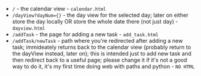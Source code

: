 - `/` - the calendar view - `calendar.html`
- `/dayView?dayNum={}` - the day view for the selected day; later on either store the day locally OR store the whole date there (not just day) - `dayview.html`
- `/addTask` - the page for adding a new task - `add_task.html`
- `/addTask/newTask` - path where you're redirected after adding a new task; immideately returns back to the calendar view (probably return to the dayView instead, later on); this is intended just to add new task and then redirect back to a useful page; please change it if it's not a good way to do it, it's my first time doing web with paths and python - `NO HTML`